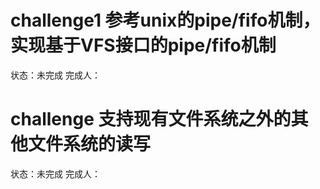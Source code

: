 challenge1 参考unix的pipe/fifo机制，实现基于VFS接口的pipe/fifo机制
===================================================
状态：未完成
完成人：


challenge 支持现有文件系统之外的其他文件系统的读写
===================================================
状态：未完成
完成人：
